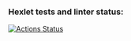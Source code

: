 ### Hexlet tests and linter status:
[![Actions Status](https://github.com/pluckyguy-1/frontend-project-44/workflows/hexlet-check/badge.svg)](https://github.com/pluckyguy-1/frontend-project-44/actions)